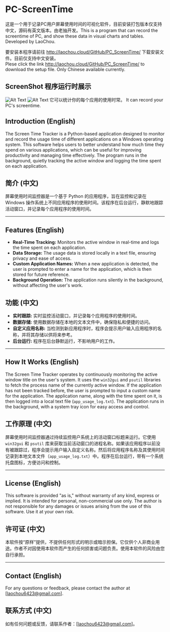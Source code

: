 # PC-ScreenTime
这是一个用于记录PC用户屏幕使用时间的可视化软件，目前安装打包版本仅支持中文，源码有英文版本。由老抽开发。This is a program that can record the screentime of PC, and show these data in visual charts and tables. Developed by LaoChou.  
  
要安装本程序请前往 http://laochou.cloud/GitHub/PC_ScreenTime/ 下载安装文件。目前仅支持中文安装。  
Plese click the link http://laochou.cloud/GitHub/PC_ScreenTime/ to download the setup file. Only Chinese available currently.
## ScreenShot 程序运行时展示
![Alt Text](http://laochou.cloud/GitHub/PC_ScreenTime/images/%E6%80%BB%E8%A7%88%E5%9B%BE%E8%A1%A8.png)
![Alt Text](http://laochou.cloud/GitHub/PC_ScreenTime/images/%E8%AF%A6%E7%BB%86%E8%A1%A8%E6%A0%BC.png)
它可以统计你的每个应用的使用时常。
It can record your PC's screentime.
## Introduction (English)
The Screen Time Tracker is a Python-based application designed to monitor and record the usage time of different applications on a Windows operating system. This software helps users to better understand how much time they spend on various applications, which can be useful for improving productivity and managing time effectively. The program runs in the background, quietly tracking the active window and logging the time spent on each application.

## 简介 (中文)
屏幕使用时间监控器是一个基于 Python 的应用程序，旨在监控和记录在 Windows 操作系统上不同应用程序的使用时间。该程序在后台运行，静默地跟踪活动窗口，并记录每个应用程序的使用时间。

---

## Features (English)
- **Real-Time Tracking:** Monitors the active window in real-time and logs the time spent on each application.
- **Data Storage:** The usage data is stored locally in a text file, ensuring privacy and ease of access.
- **Custom Application Names:** When a new application is detected, the user is prompted to enter a name for the application, which is then stored for future reference.
- **Background Operation:** The application runs silently in the background, without affecting the user's work.

## 功能 (中文)
- **实时跟踪:** 实时监控活动窗口，并记录每个应用程序的使用时间。
- **数据存储:** 使用数据存储在本地的文本文件中，确保隐私和便捷的访问。
- **自定义应用名称:** 当检测到新应用程序时，程序会提示用户输入应用程序的名称，并将其存储以供将来参考。
- **后台运行:** 程序在后台静默运行，不影响用户的工作。

---

## How It Works (English)
The Screen Time Tracker operates by continuously monitoring the active window title on the user's system. It uses the `win32gui` and `psutil` libraries to fetch the process name of the currently active window. If the application has not been tracked before, the user is prompted to input a custom name for the application. The application name, along with the time spent on it, is then logged into a local text file (`app_usage_log.txt`). The application runs in the background, with a system tray icon for easy access and control.

## 工作原理 (中文)
屏幕使用时间监控器通过持续监控用户系统上的活动窗口标题来运行。它使用 `win32gui` 和 `psutil` 库来获取当前活动窗口的进程名称。如果该应用程序以前没有被跟踪过，程序会提示用户输入自定义名称。然后将应用程序名称及其使用时间记录到本地文本文件（`app_usage_log.txt`）中。程序在后台运行，带有一个系统托盘图标，方便访问和控制。

---

## License (English)
This software is provided "as is," without warranty of any kind, express or implied. It is intended for personal, non-commercial use only. The author is not responsible for any damages or issues arising from the use of this software. Use it at your own risk.

## 许可证 (中文)
本软件按“原样”提供，不提供任何形式的明示或暗示担保。它仅供个人非商业用途。作者不对因使用本软件而产生的任何损害或问题负责。使用本软件的风险由您自行承担。

---

## Contact (English)
For any questions or feedback, please contact the author at [laochou6423@gmail.com].

## 联系方式 (中文)
如有任何问题或反馈，请联系作者：[laochou6423@gmail.com]。

